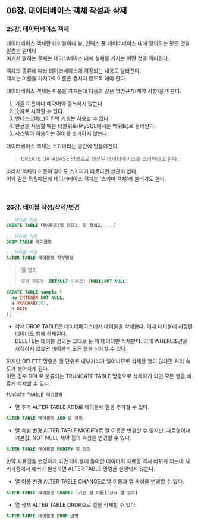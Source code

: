 ## 06장. 데이터베이스 객체 작성과 삭제

### 25강. 데이터베이스 객체

데이터베이스 객체란 테이블이나 뷰, 인덱스 등 데이터베이스 내에 정의하는 모든 것을 일컫는 말이다.<br/>
여기서 말하는 객체는 데이터베이스 내에 실체를 가지는 어떤 것을 의미한다.

객체의 종류에 따라 데이터베이스에 저장되는 내용도 달라진다.<br/>
객체는 이름을 가지고이이름은 겹치지 않도록 해야 한다.

데이터베이스 객체는 이름을 가지는데 다음과 같은 명명규칙(제약 사항)을 따른다.
1. 기존 이름이나 예약어와 중복하지 않는다.
2. 숫자로 시작할 수 없다.
3. 언더스코어(_)이외의 기호는 사용할 수 없다.
4. 한글을 사용할 때는 더블쿼트(MySQL에서는 백쿼트)로 둘러싼다.
5. 시스템이 허용하는 길이를 초과하지 않는다.

데이터베이스 객체는 스키마라는 공간에 만들어진다.<br/>

> CREATE DATABASE 명령으로 생성된 데이터베이스를 스키마라고 한다.

따라서 객체의 이름이 같아도 스키마가 다르다면 상관이 없다.<br/>
이와 같은 특징때문에 데이터베이스 객체는 '스키마 객체'라 불리기도 한다.

<br/> 

### 26강. 테이블 작성/삭제/변경

```sql
-- 테이블 작성
CREATE TABLE 테이블명(열 정의1, 열 정의2, ...)

-- 테이블 삭제
DROP TABLE 테이블명

-- 테이블 변경
ALTER TABLE 테이블명 하부명령
```

> 열 정의<br/>
> ```sql
> 열명 자료형 [DEFAULT 기본값] [NULL|NOT NULL]
> ```

```sql
CREATE TABLE sample (
  no INTEGER NOT NULL,
  a VARCHAR(30),
  b DATE
);
```

- 삭제
DROP TABLE은 데이터베이스에서 테이블을 삭제한다. 이때 테이블에 저장된 데이터도 함께 삭제된다.<br/>
DELETE는 테이블 정의는 그대로 둔 채 데이터만 삭제한다. 이때 WHERE조건을 지정하지 않으면 테이블의 모든 행을 삭제할 수 있다.<br/>

하지만 DELETE 명령은 행 단위로 내부처리가 일어나므로 삭제할 행이 많다면 처리 속도가 늦어지게 된다.<br/>
이런 경우 DDL로 분류되는 TRUNCATE TABLE 명령으로 삭제하게 되면 모든 행을 빠르게 삭제할 수 있다.
```sql
TUNCATE TAHBLE 테이블명
```

- 열 추가
ALTER TABLE ADD로 테이블에 열을 추가할 수 있다.
```sql
ALTER TABLE 테이블명 ADD 열 정의
```

- 열 속성 변경
ALTER TABLE MODIFY로 열 이름은 변경할 수 없지만, 자료형이나 기본값, NOT NULL 제약 등의 속성을 변경할 수 있다.
```sql
ALTER TABLE 테이블명 MODIFY 열 정의
```
만약 자료형을 변경하게 되면 테이블에 들어간 데이터의 자료형 역시 바뀌게 되는데 처리과정에서 에러가 발생하면 ALTER TABLE 명령을 실행되지 않는다.

- 열 이름 변경
ALTER TABLE CHANGE로 열 이름과 열 속성을 변경할 수 있다.
```sql
ALTER TABLE 테이블명 CHANGE [기존 열 이름][신규 열 정의]
```

- 열 삭제
ALTER TABLE DROP으로 열을 삭제할 수 있다.
```sql
ALTER TABLE 테이블명 DROP 열명
```

